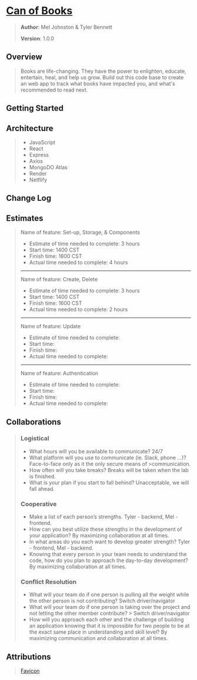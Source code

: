 # [Can of Books](can-of-books-tm.netlify.app)

>**Author**: Mel Johnston & Tyler Bennett
>
>**Version**: 1.0.0 

## Overview
> Books are life-changing. They have the power to enlighten, educate, entertain, heal, and help us grow. Build out this code base to create an web app to track what books have impacted you, and what's recommended to read next.

## Getting Started
<!-- What are the steps that a user must take in order to build this app on their own machine and get it running? -->

## Architecture

> - JavaScript
> - React
> - Express
> - Axios
> - MongoDO Atlas
> - Render
> - Netflify

## Change Log
<!-- Use this area to document the iterative changes made to your application as each feature is successfully implemented. Use time stamps. Here's an example:

01-01-2001 4:59pm - Application now has a fully-functional express server, with a GET route for the location resource. -->

## Estimates

> Name of feature: Set-up, Storage, & Components
>
> - Estimate of time needed to complete: 3 hours
> - Start time: 1400 CST
> - Finish time: 1800 CST
> - Actual time needed to complete: 4 hours
>___
>
> Name of feature: Create, Delete
>
> - Estimate of time needed to complete: 3 hours
> - Start time: 1400 CST
> - Finish time: 1600 CST
> - Actual time needed to complete: 2 hours
>___
>
>Name of feature: Update
> - Estimate of time needed to complete:
> - Start time:
> - Finish time: 
> - Actual time needed to complete: 
>___
>
> Name of feature: Authentication
>
> - Estimate of time needed to complete:
> - Start time: 
> - Finish time: 
> - Actual time needed to complete: 


## Collaborations
>
> ### Logistical
>
> - What hours will you be available to communicate? 24/7
> - What platform will you use to communicate (ie. Slack, phone …)? Face-to-face only as it the only secure means of >communication.
> - How often will you take breaks? Breaks will be taken when the lab is finished.
> - What is your plan if you start to fall behind? Unacceptable, we will fall ahead.
>
> ### Cooperative
>
> - Make a list of each person’s strengths. Tyler - backend, Mel - frontend.
> - How can you best utilize these strengths in the development of your application? By maximizing collaboration at all times. 
> - In what areas do you each want to develop greater strength? Tyler - frontend, Mel - backend. 
> - Knowing that every person in your team needs to understand the code, how do you plan to approach the day-to-day development? By maximizing collaboration at all times.
>
> ### Conflict Resolution
>
> - What will your team do if one person is pulling all the weight while the other person is not contributing? Switch driver/navigator
> - What will your team do if one person is taking over the project and not letting the other member contribute? > Switch driver/navigator
> - How will you approach each other and the challenge of building an application knowing that it is impossible for two people to be at the exact same place in understanding and skill level? By maximizing communication and collaboration at all times.

## Attributions

>[Favicon](https://www.flaticon.com/free-icons/library)
  